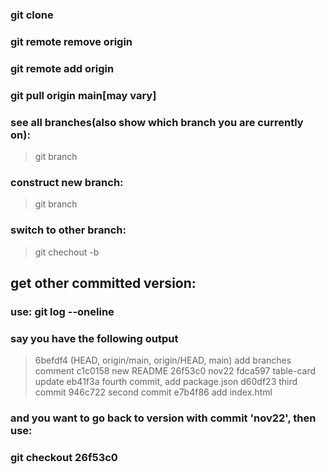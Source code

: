 
### git clone <url>
### git remote remove origin
### git remote add origin <url>
### git pull origin main[may vary]


### see all branches(also show which branch you are currently on):
> git branch
### construct new branch: 
> git branch <newBranchName>
### switch to other branch:
> git chechout -b <BranchName>

## get other committed version:
### use: **git log --oneline**
### say you have the following output
> 6befdf4 (HEAD, origin/main, origin/HEAD, main) add branches comment
c1c0158 new README
26f53c0 nov22
fdca597 table-card update
eb41f3a fourth commit, add package.json
d60df23 third commit
946c722 second commit
e7b4f86 add index.html
### and you want to go back to version with commit 'nov22', then use:
### git checkout 26f53c0